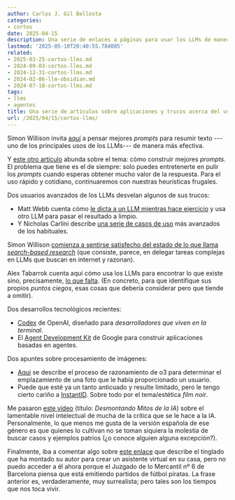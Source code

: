 ```yaml
---
author: Carlos J. Gil Bellosta
categories:
- cortos
date: 2025-04-15
description: Una serie de enlaces a páginas para usar los LLMs de manera más eficiente.
lastmod: '2025-05-10T20:40:55.784085'
related:
- 2025-03-25-cortos-llms.md
- 2024-09-03-cortos-llms.md
- 2024-12-31-cortos-llms.md
- 2024-02-06-llm-obsidian.md
- 2024-07-18-cortos-llms.md
tags:
- llms
- agentes
title: Una serie de artículos sobre aplicaciones y trucos acerca del uso de LLMs
url: /2025/04/15/cortos-llms/
---
```


Simon Willison invita [aquí](https://simonwillison.net/2025/May/5/prompting/) a pensar mejores _prompts_ para resumir texto ---uno de los principales usos de los LLMs--- de manera más efectiva.

Y [este otro artículo](https://artificialcorner.com/p/my-best-ai-article-of-2023-how-to) abunda sobre el tema: cómo construir mejores _prompts_. El problema que tiene es el de siempre: solo puedes entretenerte en pulir los _prompts_ cuando esperas obtener mucho valor de la respuesta. Para el uso rápido y cotidiano, continuaremos con nuestras heurísticas frugales.

Dos usuarios avanzados de los LLMs desvelan algunos de sus trucos:
- Matt Webb cuenta cómo [le dicta a un LLM mientras hace ejercicio](https://interconnected.org/home/2025/03/20/diane) y usa otro LLM para pasar el resultado a limpio.
- Y Nicholas Carlini describe [una serie de casos de uso](https://nicholas.carlini.com/writing/2024/how-i-use-ai.html) más avanzados de los habituales.

Simon Willison [comienza a sentirse satisfecho del estado de lo que llama _search-based research_](https://simonwillison.net/2025/Apr/21/ai-assisted-search/) (que consiste, parece, en delegar tareas complejas en LLMs que buscan en internet y razonan).

Alex Tabarrok cuenta aquí cómo usa los LLMs para encontrar lo que existe sino, precisamente, [lo que falta](https://marginalrevolution.com/marginalrevolution/2025/04/my-blind-spots.html). (En concreto, para que identifique sus propios _puntos ciegos_, esas cosas que debería considerar pero que tiende a omitir).

Dos desarrollos tecnológicos recientes:
- [Codex](https://github.com/openai/codex) de OpenAI, diseñado para _desarrolladores que viven en la terminal_.
- El [Agent Development Kit](https://developers.googleblog.com/en/agent-development-kit-easy-to-build-multi-agent-applications/) de Google para construir aplicaciones basadas en agentes.

Dos apuntes sobre procesamiento de imágenes:
- [Aquí](https://simonwillison.net/2025/Apr/26/o3-photo-locations/) se describe el proceso de razonamiento de o3 para determinar el emplazamiento de una foto que le había proporcionado un usuario.
- Puede que esté ya un tanto anticuado y resulte limitado, pero le tengo cierto cariño a [InstantID](https://huggingface.co/spaces/InstantX/InstantID). Sobre todo por el tema/estética _film noir_.

Me pasaron [este vídeo](https://www.youtube.com/watch?v=vCZQMkwKKsE) (título: _Desmontando Mitos de la IA_) sobre el lamentable nivel intelectual de mucha de la crítica que se le hace a la IA. Personalmente, lo que menos me gusta de la versión española de ese género es que quienes lo cultivan no se toman siquiera la molestia de buscar casos y ejemplos patrios (¿o conoce alguien alguna excepción?).

Finalmente, iba a comentar algo sobre [este enlace](https://www.geoffreylitt.com/2025/04/12/how-i-made-a-useful-ai-assistant-with-one-sqlite-table-and-a-handful-of-cron-jobs) que describe el tinglado que ha montado su autor para crear un asistente virtual en su casa, pero no puedo acceder a él ahora porque el Juzgado de lo Mercantil nº 6 de Barcelona piensa que está emitiendo partidos de fútbol piratas. La frase anterior es, verdaderamente, muy surrealista; pero tales son los tiempos que nos toca vivir.